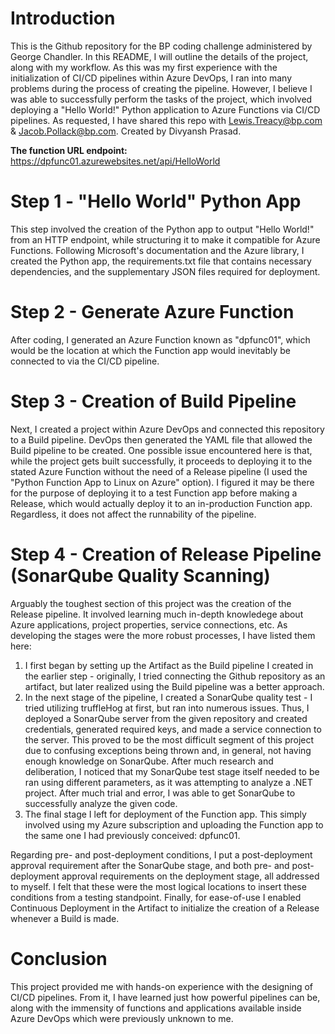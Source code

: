 # Introduction
This is the Github repository for the BP coding challenge administered by George Chandler. In this README, I will outline the details of the project, along with my workflow. As this was my first experience with the initialization of CI/CD pipelines within Azure DevOps, I ran into many problems during the process of creating the pipeline. However, I believe I was able to successfully perform the tasks of the project, which involved deploying a "Hello World!" Python application to Azure Functions via CI/CD pipelines. As requested, I have shared this repo with Lewis.Treacy@bp.com & Jacob.Pollack@bp.com. Created by Divyansh Prasad.

**The function URL endpoint:** https://dpfunc01.azurewebsites.net/api/HelloWorld

# Step 1 - "Hello World" Python App
This step involved the creation of the Python app to output "Hello World!" from an HTTP endpoint, while structuring it to make it compatible for Azure Functions. Following Microsoft's documentation and the Azure library, I created the Python app, the requirements.txt file that contains necessary dependencies, and the supplementary JSON files required for deployment.

# Step 2 - Generate Azure Function
After coding, I generated an Azure Function known as "dpfunc01", which would be the location at which the Function app would inevitably be connected to via the CI/CD pipeline. 

# Step 3 - Creation of Build Pipeline
Next, I created a project within Azure DevOps and connected this repository to a Build pipeline. DevOps then generated the YAML file that allowed the Build pipeline to be created. One possible issue encountered here is that, while the project gets built successfully, it proceeds to deploying it to the stated Azure Function without the need of a Release pipeline (I used the "Python Function App to Linux on Azure" option). I figured it may be there for the purpose of deploying it to a test Function app before making a Release, which would actually deploy it to an in-production Function app. Regardless, it does not affect the runnability of the pipeline.

# Step 4 - Creation of Release Pipeline (SonarQube Quality Scanning)
Arguably the toughest section of this project was the creation of the Release pipeline. It involved learning much in-depth knowledege about Azure applications, project properties, service connections, etc. As developing the stages were the more robust processes, I have listed them here:

1. I first began by setting up the Artifact as the Build pipeline I created in the earlier step - originally, I tried connecting the Github repository as an artifact, but later realized using the Build pipeline was a better approach. 
2. In the next stage of the pipeline, I created a SonarQube quality test - I tried utilizing truffleHog at first, but ran into numerous issues. Thus, I deployed a SonarQube server from the given repository and created credentials, generated required keys, and made a service connection to the server. This proved to be the most difficult segment of this project due to confusing exceptions being thrown and, in general, not having enough knowledge on SonarQube. After much research and deliberation, I noticed that my SonarQube test stage itself needed to be ran using different parameters, as it was attempting to analyze a .NET project. After much trial and error, I was able to get SonarQube to successfully analyze the given code. 
3. The final stage I left for deployment of the Function app. This simply involved using my Azure subscription and uploading the Function app to the same one I had previously conceived: dpfunc01.

Regarding pre- and post-deployment conditions, I put a post-deployment approval requirement after the SonarQube stage, and both pre- and post-deployment approval requirements on the deployment stage, all addressed to myself. I felt that these were the most logical locations to insert these conditions from a testing standpoint. Finally, for ease-of-use I enabled Continuous Deployment in the Artifact to initialize the creation of a Release whenever a Build is made.

# Conclusion
This project provided me with hands-on experience with the designing of CI/CD pipelines. From it, I have learned just how powerful pipelines can be, along with the immensity of functions and applications available inside Azure DevOps which were previously unknown to me.  
